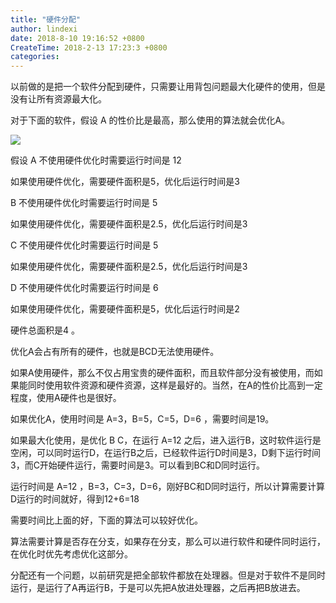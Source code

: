 ```yaml
---
title: "硬件分配"
author: lindexi
date: 2018-8-10 19:16:52 +0800
CreateTime: 2018-2-13 17:23:3 +0800
categories: 
---
```



<!--more-->



<div id="toc"></div>
<!-- csdn -->

以前做的是把一个软件分配到硬件，只需要让用背包问题最大化硬件的使用，但是没有让所有资源最大化。

对于下面的软件，假设 A 的性价比是最高，那么使用的算法就会优化A。

![](http://image.acmx.xyz/AwCCAwMAItoFAMV+BQA28wYAAQAEAK4+AQBmQwIAaOgJAOjZ/20172289340.jpg)

假设 A 不使用硬件优化时需要运行时间是 12

如果使用硬件优化，需要硬件面积是5，优化后运行时间是3

B 不使用硬件优化时需要运行时间是 5

如果使用硬件优化，需要硬件面积是2.5，优化后运行时间是3

C 不使用硬件优化时需要运行时间是 5

如果使用硬件优化，需要硬件面积是2.5，优化后运行时间是3

D 不使用硬件优化时需要运行时间是 6

如果使用硬件优化，需要硬件面积是5，优化后运行时间是2

硬件总面积是4 。

<!-- A性价比是 0.8

B 性价比是 0.6666666666666667

C 性价比是 0.6666666666666667

D 性价比是 0.6 -->

优化A会占有所有的硬件，也就是BCD无法使用硬件。

如果A使用硬件，那么不仅占用宝贵的硬件面积，而且软件部分没有被使用，而如果能同时使用软件资源和硬件资源，这样是最好的。当然，在A的性价比高到一定程度，使用A硬件也是很好。

如果优化A，使用时间是 A=3，B=5，C=5，D=6 ，需要时间是19。

如果最大化使用，是优化 B C，在运行 A=12 之后，进入运行B，这时软件运行是空闲，可以同时运行D，在运行B之后，已经软件运行D时间是3，D剩下运行时间3，而C开始硬件运行，需要时间是3。可以看到BC和D同时运行。

运行时间是 A=12 ，B=3，C=3，D=6，刚好BC和D同时运行，所以计算需要计算D运行的时间就好，得到12+6=18

需要时间比上面的好，下面的算法可以较好优化。

算法需要计算是否存在分支，如果存在分支，那么可以进行软件和硬件同时运行，在优化时优先考虑优化这部分。


分配还有一个问题，以前研究是把全部软件都放在处理器。但是对于软件不是同时运行，是运行了A再运行B，于是可以先把A放进处理器，之后再把B放进去。


<!-- 1. 创建密码

这个算法比较简单，已经实现，软件放在ms

![](http://image.acmx.xyz/AwCCAwMAItoFAMV+BQA28wYAAQAEAK4+AQBmQwIAaOgJAOjZ/20172289302.jpg)

我在加密算法，之前的算法可以自己写加密算法，但是算法需要秘钥，用户无法记住，于是我就做一个可以不需要用户记密码的生成密码算法，这个算法缺点是现在有一些生成算法。数据不知道如何做。

[http://lindexi.oschina.io/lindexi/post/%E7%94%9F%E6%88%90%E5%AF%86%E7%A0%81/](http://lindexi.oschina.io/lindexi/post/%E7%94%9F%E6%88%90%E5%AF%86%E7%A0%81/ )

2. 数据存储算法

这是谢师兄之前讲的，但是起点比较低。

优点是比 Hadoop 存储算法好。好在对于一些数据的存储可以修改，多版本，可以优化存放。

缺点：对数据有要求。

处于你的发展，做这个可以在找工作比较好，这算法是不合公司的需求才不使用，我过年想了好久的算法。

算法没有实现，比较复杂。

[http://lindexi.oschina.io/lindexi/post/%E5%A4%A7%E6%96%87%E4%BB%B6%E7%9A%84%E5%AD%98%E5%82%A8%E5%92%8C%E5%A4%87%E4%BB%BD/](http://lindexi.oschina.io/lindexi/post/%E5%A4%A7%E6%96%87%E4%BB%B6%E7%9A%84%E5%AD%98%E5%82%A8%E5%92%8C%E5%A4%87%E4%BB%BD/ )

3. 函数解析

这是一个工程很强的算法，现在做比较好的有 MatLab 但是这个算法是没有开发，做专利比较简单。

函数解析需要把输入转程序函数，需要画点，使用牛顿迭代法。

[http://lindexi.oschina.io/lindexi/post/C-%E8%A7%A3%E6%9E%90%E6%95%B0%E5%AD%A6%E5%87%BD%E6%95%B0/](http://lindexi.oschina.io/lindexi/post/C-%E8%A7%A3%E6%9E%90%E6%95%B0%E5%AD%A6%E5%87%BD%E6%95%B0/ )

3. 自动机

只是科普，无聊可以看

[http://lindexi.oschina.io/lindexi/post/%E8%87%AA%E5%8A%A8%E6%9C%BA/](http://lindexi.oschina.io/lindexi/post/%E8%87%AA%E5%8A%A8%E6%9C%BA/ )

5. 硬件分配

这个是雯师姐讲的算法，算法存在一个不足，如何去发挥优点如何去做具体还没想好。

算法没有实现，算法没想好。

难度较高。

http://lindexi.oschina.io/lindexi/post/%E7%A1%AC%E4%BB%B6%E5%88%86%E9%85%8D/ -->
